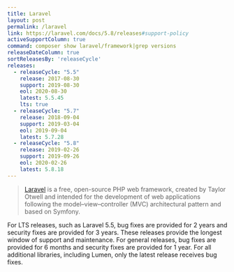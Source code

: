 ```yaml
---
title: Laravel
layout: post
permalink: /laravel
link: https://laravel.com/docs/5.8/releases#support-policy
activeSupportColumn: true
command: composer show laravel/framework|grep versions
releaseDateColumn: true
sortReleasesBy: 'releaseCycle'
releases:
  - releaseCycle: "5.5"
    release: 2017-08-30
    support: 2019-08-30
    eol: 2020-08-30
    latest: 5.5.45
    lts: true
  - releaseCycle: "5.7"
    release: 2018-09-04
    support: 2019-03-04
    eol: 2019-09-04
    latest: 5.7.28
  - releaseCycle: "5.8"
    release: 2019-02-26
    support: 2019-09-26
    eol: 2020-02-26
    latest: 5.8.18
---
```


> [Laravel](https://laravel.com/) is a free, open-source PHP web framework, created by Taylor Otwell and intended for the development of web applications following the model–view–controller (MVC) architectural pattern and based on Symfony.

For LTS releases, such as Laravel 5.5, bug fixes are provided for 2 years and security fixes are provided for 3 years. These releases provide the longest window of support and maintenance. For general releases, bug fixes are provided for 6 months and security fixes are provided for 1 year. For all additional libraries, including Lumen, only the latest release receives bug fixes.
